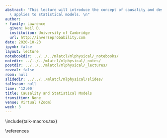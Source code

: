```yaml
---
abstract: "This lecture will introduce the concept of causality and describe how it\
  \ applies to statistical models. \n"
author:
- family: Lawrence
  given: Neil D.
  institution: University of Cambridge
  url: http://inverseprobability.com
date: 2020-10-23
ipynb: false
layout: lecture
notebookdir: ../../../mlatcl/mlphysical/_notebooks/
notedir: ../../../mlatcl/mlphysical/_notes/
postdir: ../../../mlatcl/mlphysical/_lectures/
reveal: false
room: null
slidedir: ../../../mlatcl/mlphysical/slides/
talkscam: null
time: '12:00'
title: Causality and Statistical Models
transition: None
venue: Virtual (Zoom)
week: 3
---
```



\include{talk-macros.tex}



\references

